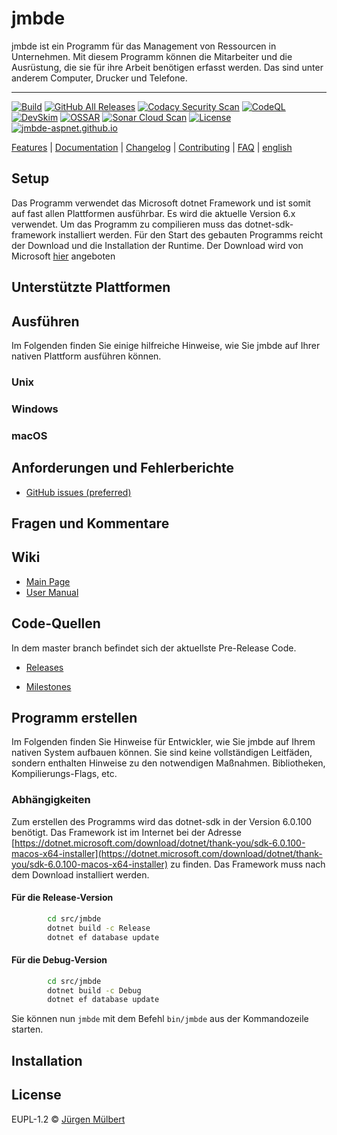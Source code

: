 <!--
SPDX-FileCopyrightText: 2021 Jürgen Mülbert <juergen.muelbert@gmail.com>

SPDX-License-Identifier: CC-BY-4.0
-->

# jmbde

jmbde ist ein Programm für das Management von Ressourcen in Unternehmen. Mit diesem
Programm können die Mitarbeiter und die Ausrüstung, die sie für ihre Arbeit benötigen
erfasst werden. Das sind unter anderem Computer, Drucker und Telefone.

---

[![Build](https://github.com/jmuelbert/jmbde-aspnet/actions/workflows/build.yml/badge.svg)](https://github.com/jmuelbert/jmbde-aspnet/actions/workflows/build.yml)
[![GitHub All Releases](https://img.shields.io/github/downloads/jmuelbert/jmbde-aspnet/total?label=downloads%40all)](https://github.com/jmuelbert/jmbde-aspnet/releases)
[![Codacy Security Scan](https://github.com/jmuelbert/jmbde-aspnet/actions/workflows/codacy-analysis.yml/badge.svg)](https://github.com/jmuelbert/jmbde-aspnet/actions/workflows/codacy-analysis.yml)
[![CodeQL](https://github.com/jmuelbert/jmbde-aspnet/actions/workflows/codeql-analysis.yml/badge.svg)](https://github.com/jmuelbert/jmbde-aspnet/actions/workflows/codeql-analysis.yml)
[![DevSkim](https://github.com/jmuelbert/jmbde-aspnet/actions/workflows/devskim-analysis.yml/badge.svg)](https://github.com/jmuelbert/jmbde-aspnet/actions/workflows/devskim-analysis.yml)
[![OSSAR](https://github.com/jmuelbert/jmbde-aspnet/actions/workflows/ossar-analysis.yml/badge.svg)](https://github.com/jmuelbert/jmbde-aspnet/actions/workflows/ossar-analysis.yml)
[![Sonar Cloud Scan](https://github.com/jmuelbert/jmbde-aspnet/actions/workflows/sonarcloud-analysis.yml/badge.svg)](https://github.com/jmuelbert/jmbde-aspnet/actions/workflows/sonarcloud-analysis.yml)
[![License](https://img.shields.io/github/license/jmuelbert/jmbde-aspnet)](https://github.com/jmuelbert/jmbde-aspnet/blob/master/LICENSE)
[![jmbde-aspnet.github.io][docs-badge]][docs]

[Features](https://github.com/jmuelbert/jmbde-aspnet) | [Documentation](https://jmuelbert.github.io/jmbde-aspnet/) | [Changelog](CHANGELOG.md) | [Contributing](CONTRIBUTING.md) | [FAQ](https://github.com/jmuelbert/jmbde-aspnet/wiki/FAQ) | [english](README_en.md)

## Setup

Das Programm verwendet das Microsoft dotnet Framework und ist somit auf fast allen Plattformen ausführbar. Es wird die aktuelle Version 6.x verwendet. Um das Programm zu compilieren muss das dotnet-sdk-framework installiert werden. Für den Start des gebauten Programms reicht der Download und die Installation der Runtime. Der Download wird von Microsoft [hier](hhttps://dotnet.microsoft.com/download/dotnet/6.0) angeboten

## Unterstützte Plattformen

## Ausführen

Im Folgenden finden Sie einige hilfreiche Hinweise, wie Sie jmbde auf Ihrer nativen Plattform ausführen können.

### Unix

### Windows

### macOS

## Anforderungen und Fehlerberichte

- [GitHub issues (preferred)](https://github.com/jmuelbert/jmbde-aspnet/issues)

## Fragen und Kommentare

## Wiki

- [Main Page](https://github.com/jmuelbert/jmbde-aspnet/wiki)
- [User Manual](http://jmuelbert.github.io/jmbde-aspnet/)

## Code-Quellen

In dem master branch befindet sich der aktuellste Pre-Release Code.

- [Releases](https://github.com/jmuelbert/jmbde-aspnet/releases)

- [Milestones](https://github.com/jmuelbert/jmbde-aspnet/milestones)

## Programm erstellen

Im Folgenden finden Sie Hinweise für Entwickler, wie Sie jmbde auf Ihrem nativen System
aufbauen können. Sie sind keine vollständigen Leitfäden, sondern enthalten Hinweise zu
den notwendigen Maßnahmen. Bibliotheken, Kompilierungs-Flags, etc.

### Abhängigkeiten

Zum erstellen des Programms wird das dotnet-sdk in der Version 6.0.100 benötigt. Das Framework ist im Internet bei der Adresse [https://dotnet.microsoft.com/download/dotnet/thank-you/sdk-6.0.100-macos-x64-installer](https://dotnet.microsoft.com/download/dotnet/thank-you/sdk-6.0.100-macos-x64-installer) zu finden. Das Framework muss nach dem Download installiert werden.

#### Für die Release-Version

```bash
        cd src/jmbde
        dotnet build -c Release
        dotnet ef database update

```

#### Für die Debug-Version

```bash
        cd src/jmbde
        dotnet build -c Debug
        dotnet ef database update

```

Sie können nun `jmbde` mit dem Befehl `bin/jmbde` aus der Kommandozeile starten.

## Installation

## License

EUPL-1.2 © [Jürgen Mülbert](https://github.com/jmuelbert/jmbde-aspnet/blob/master/LICENSE)

<!-- MARKDOWN LINKS & IMAGES -->
<!-- https://www.markdownguide.org/basic-syntax/#reference-style-links -->

[docs-badge]: https://img.shields.io/badge/Docs-github.io-blue
[docs]: https://jmuelbert.github.io/jmbde-QT/
